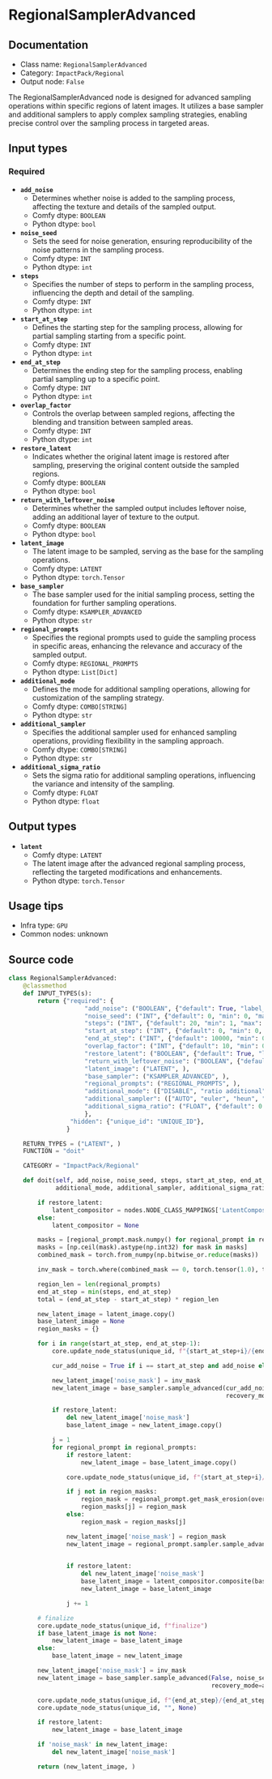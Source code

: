 # RegionalSamplerAdvanced
## Documentation
- Class name: `RegionalSamplerAdvanced`
- Category: `ImpactPack/Regional`
- Output node: `False`

The RegionalSamplerAdvanced node is designed for advanced sampling operations within specific regions of latent images. It utilizes a base sampler and additional samplers to apply complex sampling strategies, enabling precise control over the sampling process in targeted areas.
## Input types
### Required
- **`add_noise`**
    - Determines whether noise is added to the sampling process, affecting the texture and details of the sampled output.
    - Comfy dtype: `BOOLEAN`
    - Python dtype: `bool`
- **`noise_seed`**
    - Sets the seed for noise generation, ensuring reproducibility of the noise patterns in the sampling process.
    - Comfy dtype: `INT`
    - Python dtype: `int`
- **`steps`**
    - Specifies the number of steps to perform in the sampling process, influencing the depth and detail of the sampling.
    - Comfy dtype: `INT`
    - Python dtype: `int`
- **`start_at_step`**
    - Defines the starting step for the sampling process, allowing for partial sampling starting from a specific point.
    - Comfy dtype: `INT`
    - Python dtype: `int`
- **`end_at_step`**
    - Determines the ending step for the sampling process, enabling partial sampling up to a specific point.
    - Comfy dtype: `INT`
    - Python dtype: `int`
- **`overlap_factor`**
    - Controls the overlap between sampled regions, affecting the blending and transition between sampled areas.
    - Comfy dtype: `INT`
    - Python dtype: `int`
- **`restore_latent`**
    - Indicates whether the original latent image is restored after sampling, preserving the original content outside the sampled regions.
    - Comfy dtype: `BOOLEAN`
    - Python dtype: `bool`
- **`return_with_leftover_noise`**
    - Determines whether the sampled output includes leftover noise, adding an additional layer of texture to the output.
    - Comfy dtype: `BOOLEAN`
    - Python dtype: `bool`
- **`latent_image`**
    - The latent image to be sampled, serving as the base for the sampling operations.
    - Comfy dtype: `LATENT`
    - Python dtype: `torch.Tensor`
- **`base_sampler`**
    - The base sampler used for the initial sampling process, setting the foundation for further sampling operations.
    - Comfy dtype: `KSAMPLER_ADVANCED`
    - Python dtype: `str`
- **`regional_prompts`**
    - Specifies the regional prompts used to guide the sampling process in specific areas, enhancing the relevance and accuracy of the sampled output.
    - Comfy dtype: `REGIONAL_PROMPTS`
    - Python dtype: `List[Dict]`
- **`additional_mode`**
    - Defines the mode for additional sampling operations, allowing for customization of the sampling strategy.
    - Comfy dtype: `COMBO[STRING]`
    - Python dtype: `str`
- **`additional_sampler`**
    - Specifies the additional sampler used for enhanced sampling operations, providing flexibility in the sampling approach.
    - Comfy dtype: `COMBO[STRING]`
    - Python dtype: `str`
- **`additional_sigma_ratio`**
    - Sets the sigma ratio for additional sampling operations, influencing the variance and intensity of the sampling.
    - Comfy dtype: `FLOAT`
    - Python dtype: `float`
## Output types
- **`latent`**
    - Comfy dtype: `LATENT`
    - The latent image after the advanced regional sampling process, reflecting the targeted modifications and enhancements.
    - Python dtype: `torch.Tensor`
## Usage tips
- Infra type: `GPU`
- Common nodes: unknown


## Source code
```python
class RegionalSamplerAdvanced:
    @classmethod
    def INPUT_TYPES(s):
        return {"required": {
                     "add_noise": ("BOOLEAN", {"default": True, "label_on": "enabled", "label_off": "disabled"}),
                     "noise_seed": ("INT", {"default": 0, "min": 0, "max": 0xffffffffffffffff}),
                     "steps": ("INT", {"default": 20, "min": 1, "max": 10000}),
                     "start_at_step": ("INT", {"default": 0, "min": 0, "max": 10000}),
                     "end_at_step": ("INT", {"default": 10000, "min": 0, "max": 10000}),
                     "overlap_factor": ("INT", {"default": 10, "min": 0, "max": 10000}),
                     "restore_latent": ("BOOLEAN", {"default": True, "label_on": "enabled", "label_off": "disabled"}),
                     "return_with_leftover_noise": ("BOOLEAN", {"default": False, "label_on": "enabled", "label_off": "disabled"}),
                     "latent_image": ("LATENT", ),
                     "base_sampler": ("KSAMPLER_ADVANCED", ),
                     "regional_prompts": ("REGIONAL_PROMPTS", ),
                     "additional_mode": (["DISABLE", "ratio additional", "ratio between"], {"default": "ratio between"}),
                     "additional_sampler": (["AUTO", "euler", "heun", "heunpp2", "dpm_2", "dpm_fast", "dpmpp_2m", "ddpm"],),
                     "additional_sigma_ratio": ("FLOAT", {"default": 0.3, "min": 0.0, "max": 1.0, "step": 0.01}),
                     },
                 "hidden": {"unique_id": "UNIQUE_ID"},
                }

    RETURN_TYPES = ("LATENT", )
    FUNCTION = "doit"

    CATEGORY = "ImpactPack/Regional"

    def doit(self, add_noise, noise_seed, steps, start_at_step, end_at_step, overlap_factor, restore_latent, return_with_leftover_noise, latent_image, base_sampler, regional_prompts,
             additional_mode, additional_sampler, additional_sigma_ratio, unique_id):

        if restore_latent:
            latent_compositor = nodes.NODE_CLASS_MAPPINGS['LatentCompositeMasked']()
        else:
            latent_compositor = None

        masks = [regional_prompt.mask.numpy() for regional_prompt in regional_prompts]
        masks = [np.ceil(mask).astype(np.int32) for mask in masks]
        combined_mask = torch.from_numpy(np.bitwise_or.reduce(masks))

        inv_mask = torch.where(combined_mask == 0, torch.tensor(1.0), torch.tensor(0.0))

        region_len = len(regional_prompts)
        end_at_step = min(steps, end_at_step)
        total = (end_at_step - start_at_step) * region_len

        new_latent_image = latent_image.copy()
        base_latent_image = None
        region_masks = {}

        for i in range(start_at_step, end_at_step-1):
            core.update_node_status(unique_id, f"{start_at_step+i}/{end_at_step} steps  |         ", ((i-start_at_step)*region_len)/total)

            cur_add_noise = True if i == start_at_step and add_noise else False

            new_latent_image['noise_mask'] = inv_mask
            new_latent_image = base_sampler.sample_advanced(cur_add_noise, noise_seed, steps, new_latent_image, i, i + 1, True,
                                                            recovery_mode=additional_mode, recovery_sampler=additional_sampler, recovery_sigma_ratio=additional_sigma_ratio)

            if restore_latent:
                del new_latent_image['noise_mask']
                base_latent_image = new_latent_image.copy()

            j = 1
            for regional_prompt in regional_prompts:
                if restore_latent:
                    new_latent_image = base_latent_image.copy()

                core.update_node_status(unique_id, f"{start_at_step+i}/{end_at_step} steps  |  {j}/{region_len}", ((i-start_at_step)*region_len + j)/total)

                if j not in region_masks:
                    region_mask = regional_prompt.get_mask_erosion(overlap_factor).squeeze(0).squeeze(0)
                    region_masks[j] = region_mask
                else:
                    region_mask = region_masks[j]

                new_latent_image['noise_mask'] = region_mask
                new_latent_image = regional_prompt.sampler.sample_advanced(False, noise_seed, steps, new_latent_image, i, i + 1, True,
                                                                           recovery_mode=additional_mode, recovery_sampler=additional_sampler, recovery_sigma_ratio=additional_sigma_ratio)

                if restore_latent:
                    del new_latent_image['noise_mask']
                    base_latent_image = latent_compositor.composite(base_latent_image, new_latent_image, 0, 0, False, region_mask)[0]
                    new_latent_image = base_latent_image

                j += 1

        # finalize
        core.update_node_status(unique_id, f"finalize")
        if base_latent_image is not None:
            new_latent_image = base_latent_image
        else:
            base_latent_image = new_latent_image

        new_latent_image['noise_mask'] = inv_mask
        new_latent_image = base_sampler.sample_advanced(False, noise_seed, steps, new_latent_image, end_at_step-1, end_at_step, return_with_leftover_noise,
                                                        recovery_mode=additional_mode, recovery_sampler=additional_sampler, recovery_sigma_ratio=additional_sigma_ratio)

        core.update_node_status(unique_id, f"{end_at_step}/{end_at_step} steps", total)
        core.update_node_status(unique_id, "", None)

        if restore_latent:
            new_latent_image = base_latent_image

        if 'noise_mask' in new_latent_image:
            del new_latent_image['noise_mask']

        return (new_latent_image, )

```
